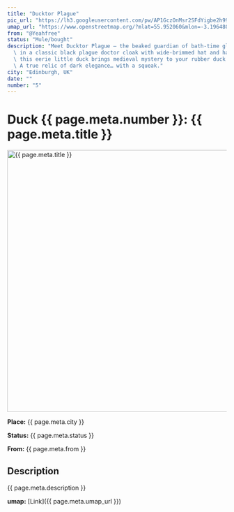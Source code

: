```yaml
---
title: "Ducktor Plague"
pic_url: "https://lh3.googleusercontent.com/pw/AP1GczOnMsr2SFdYigbe2h990dEssJ9Y-54Dv4XY1hEA6uOmC-A2-Op6zappgScFZVtvcKFTVM1O5gLgVfDCjH9vsiumHT5qZKFDjX74ov3TLFNpY6Kyof84mAAGTmp2vvEiGL6PxerwCpHt5eFXL8S8mkK-bw=w1081-h1441-s-no-gm"
umap_url: "https://www.openstreetmap.org/?mlat=55.952060&mlon=-3.196480#map=16/55.952060/-3.196480"
from: "@Yeahfree"
status: "Mule/bought"
description: "Meet Ducktor Plague – the beaked guardian of bath-time gloom. Dressed\
  \ in a classic black plague doctor cloak with wide-brimmed hat and haunting mask,\
  \ this eerie little duck brings medieval mystery to your rubber duck collection.\
  \ A true relic of dark elegance… with a squeak."
city: "Edinburgh, UK"
date: ""
number: "5"
---
```

# Duck {{ page.meta.number }}: {{ page.meta.title }}

<img src="{{ page.meta.pic_url }}" alt="{{ page.meta.title }}" width="600">

**Place:** {{ page.meta.city }}

**Status:** {{ page.meta.status }}

**From:** {{ page.meta.from }}

## Description

{{ page.meta.description }}

**umap:** [Link]({{ page.meta.umap_url }})
